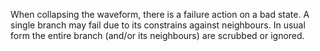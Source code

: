 When collapsing the waveform, there is a failure action on a bad state. A single branch may fail due to its constrains against neighbours. In usual form the entire branch (and/or its neighbours) are scrubbed or ignored.

